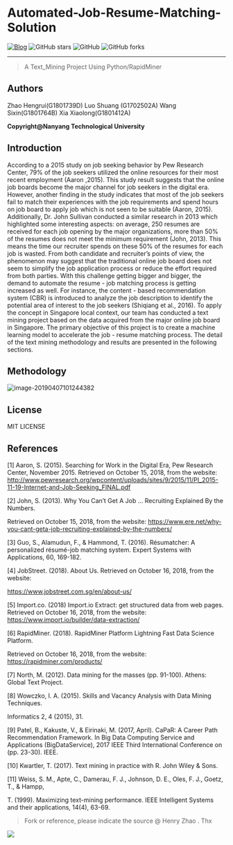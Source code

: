 # Automated-Job-Resume-Matching-Solution 
[![Blog](https://img.shields.io/badge/Blog-HenryZ-green.svg?style=popout&logo=Hulu)](https://henryz.cn)
![GitHub stars](https://img.shields.io/github/stars/superhen/Automated-Job-Resume-Matching-Solution.svg?style=social)
![GitHub](https://img.shields.io/github/license/superhen/Automated-Job-Resume-Matching-Solution.svg?color=blue)
![GitHub forks](https://img.shields.io/github/forks/superhen/Automated-Job-Resume-Matching-Solution.svg?style=social)

---
> A Text_Mining Project Using Python/RapidMiner
## Authors
Zhao Hengrui(G1801739D)
Luo Shuang (G1702502A) 
Wang Sixin(G1801764B) 
Xia Xiaolong(G1801412A) 

**Copyright@Nanyang Technological University**

## Introduction
According to a 2015 study on job seeking behavior by Pew Research Center, 79% of the job seekers utilized the online resources for their most recent employment (Aaron ,2015). This study result suggests that the online job boards become the major channel for job seekers in the digital era. However, another finding in the study indicates that most of the job seekers fail to match their experiences with the job requirements and spend hours on job board to apply job which is not seen to be suitable (Aaron, 2015). Additionally, Dr. John Sullivan conducted a similar research in 2013 which highlighted some interesting aspects: on average, 250 resumes are received for each job opening by the major organizations, more than 50% of the resumes does not meet the minimum requirement (John, 2013). This means the time our recruiter spends on these 50% of the resumes for each job is wasted. From both candidate and recruiter’s points of view, the phenomenon may suggest that the traditional online job board does not seem to simplify the job application process or reduce the effort required from both parties. With this challenge getting bigger and bigger, the demand to automate the resume - job matching process is getting increased as well. For instance, the content - based recommendation system (CBR) is introduced to analyze the job description to identify the potential area of interest to the job seekers (Shiqiang et al., 2016). To apply the concept in Singapore local context, our team has conducted a text mining project based on the data acquired from the major online job board in Singapore. The primary objective of this project is to create a machine learning model to accelerate the job - resume matching process. The detail of the text mining methodology and results are presented in the following sections.

## Methodology
![image-20190407101244382](https://ws2.sinaimg.cn/large/006tNc79gy1g1tule2sanj30t80ei7h4.jpg)

## License
MIT LICENSE

## References

[1] Aaron, S. (2015). Searching for Work in the Digital Era, Pew Research Center, November 2015. Retrieved on October 15, 2018, from the website: http://www.pewresearch.org/wpcontent/uploads/sites/9/2015/11/PI_2015-11-19-Internet-and-Job-Seeking_FINAL.pdf

[2] John, S. (2013). Why You Can’t Get A Job … Recruiting Explained By the Numbers.

Retrieved on October 15, 2018, from the website: https://www.ere.net/why-you-cant-geta-job-recruiting-explained-by-the-numbers/

[3] Guo, S., Alamudun, F., & Hammond, T. (2016). Résumatcher: A personalized résumé-job matching system. Expert Systems with Applications, 60, 169-182.

[4] JobStreet. (2018). About Us. Retrieved on October 16, 2018, from the website:

https://www.jobstreet.com.sg/en/about-us/

[5] Import.co. (2018) Import.io Extract: get structured data from web pages. Retrieved on October 16, 2018, from the website: https://www.import.io/builder/data-extraction/

[6] RapidMiner. (2018). RapidMiner Platform Lightning Fast Data Science Platform.

Retrieved on October 16, 2018, from the website: https://rapidminer.com/products/

[7] North, M. (2012). Data mining for the masses (pp. 91-100). Athens: Global Text Project.

[8] Wowczko, I. A. (2015). Skills and Vacancy Analysis with Data Mining Techniques.

Informatics 2, 4 (2015), 31.

[9] Patel, B., Kakuste, V., & Eirinaki, M. (2017, April). CaPaR: A Career Path Recommendation Framework. In Big Data Computing Service and Applications (BigDataService), 2017 IEEE Third International Conference on (pp. 23-30). IEEE.

[10] Kwartler, T. (2017). Text mining in practice with R. John Wiley & Sons.

[11] Weiss, S. M., Apte, C., Damerau, F. J., Johnson, D. E., Oles, F. J., Goetz, T., & Hampp,

T. (1999). Maximizing text-mining performance. IEEE Intelligent Systems and their applications, 14(4), 63-69.

> Fork or reference, please indicate the source @ Henry Zhao . Thx

![](https://ws2.sinaimg.cn/large/006tKfTcgy1g17e2dj9n9j30bw028aam.jpg)
